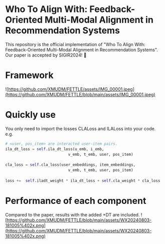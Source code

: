 # Who To Align With: Feedback-Oriented Multi-Modal Alignment in Recommendation Systems
This repository is the official implementation of "Who To Align With: Feedback-Oriented Multi-Modal Alignment in Recommendation Systems".
Our paper is accepted by  SIGIR2024! 🎉

# Framework
![https://github.com/XMUDM/FETTLE/assets/IMG_00001.jpeg](https://github.com/XMUDM/FETTLE/blob/main/assets/IMG_00001.jpeg)

# Quickly use
You only need to import the losses CLALoss and ILALoss into your code.
e.g.
```python
# <user, pos_item> are interacted user-item pairs.
ila_dt_loss = self.ila_dt_loss(u_emb, i_emb,
                            v_emb, t_emb, user, pos_item)

cla_loss = self.cla_loss(user_embeddings, item_embeddings,
                            v_emb, t_emb, user, pos_item)

loss +=  self.iladt_weight * ila_dt_loss + self.cla_weight * cla_loss
```
# Performance of each component
Compared to the paper, results with the added +DT are included.
![https://github.com/XMUDM/FETTLE/blob/main/assets/WX20240803-181005%402x.png](https://github.com/XMUDM/FETTLE/blob/main/assets/WX20240803-181005%402x.png)
